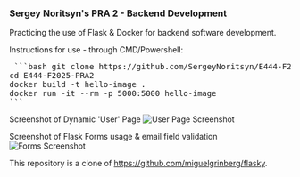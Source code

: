 ### Sergey Noritsyn's PRA 2 - Backend Development

Practicing the use of Flask & Docker for backend software development.

Instructions for use - through CMD/Powershell:
<pre> ```bash git clone https://github.com/SergeyNoritsyn/E444-F2025-PRA2.git
cd E444-F2025-PRA2
docker build -t hello-image .
docker run -it --rm -p 5000:5000 hello-image
``` </pre>

Screenshot of Dynamic 'User' Page
![User Page Screenshot](img/screenshot1.png)

Screenshot of Flask Forms usage & email field validation
![Forms Screenshot](img/screenshot2.png)

This repository is a clone of https://github.com/miguelgrinberg/flasky.